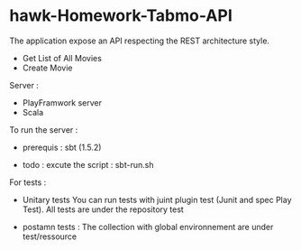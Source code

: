# hawk-Homework-Tabmo-API

The application  expose an API respecting the REST architecture style.
- Get List of All Movies
- Create Movie

Server : 
- PlayFramwork server 
- Scala 

To run the server : 
- prerequis : sbt (1.5.2)

- todo : excute the script : sbt-run.sh


For tests : 
- Unitary tests 
  You can run tests with juint plugin test (Junit and spec Play Test).
  All tests are under the repository test 

- postamn tests : 
  The collection with global environnement are under test/ressource
